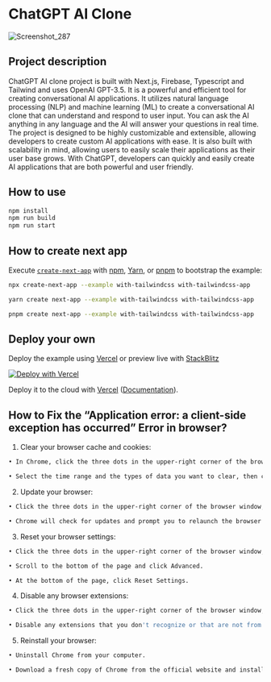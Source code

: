 # ChatGPT AI Clone

![Screenshot_287](https://user-images.githubusercontent.com/104846691/235878149-ba164e03-4553-4101-bc45-33090197ab5e.png)

## Project description


ChatGPT AI clone project is built with Next.js, Firebase, Typescript and Tailwind and uses OpenAI GPT-3.5. It is a powerful and efficient tool for creating conversational AI applications. It utilizes natural language processing (NLP) and machine learning (ML) to create a conversational AI clone that can understand and respond to user input. You can ask the AI anything in any language and the AI will answer your questions in real time. The project is designed to be highly customizable and extensible, allowing developers to create custom AI applications with ease. It is also built with scalability in mind, allowing users to easily scale their applications as their user base grows. With ChatGPT, developers can quickly and easily create AI applications that are both powerful and user friendly.


## How to use

```bash
npm install
npm run build
npm run start
```

## How to create next app

Execute [`create-next-app`](https://github.com/vercel/next.js/tree/canary/packages/create-next-app) with [npm](https://docs.npmjs.com/cli/init), [Yarn](https://yarnpkg.com/lang/en/docs/cli/create/), or [pnpm](https://pnpm.io) to bootstrap the example:

```bash
npx create-next-app --example with-tailwindcss with-tailwindcss-app
```

```bash
yarn create next-app --example with-tailwindcss with-tailwindcss-app
```

```bash
pnpm create next-app --example with-tailwindcss with-tailwindcss-app
```

## Deploy your own

Deploy the example using [Vercel](https://vercel.com?utm_source=github&utm_medium=readme&utm_campaign=next-example) or preview live with [StackBlitz](https://stackblitz.com/github/vercel/next.js/tree/canary/examples/with-tailwindcss)

[![Deploy with Vercel](https://vercel.com/button)](https://vercel.com/new/git/external?repository-url=https://github.com/vercel/next.js/tree/canary/examples/with-tailwindcss&project-name=with-tailwindcss&repository-name=with-tailwindcss)

Deploy it to the cloud with [Vercel](https://vercel.com/new?utm_source=github&utm_medium=readme&utm_campaign=next-example) ([Documentation](https://nextjs.org/docs/deployment)).


## How to Fix the “Application error: a client-side exception has occurred” Error in browser?

1. Clear your browser cache and cookies:

```bash
• In Chrome, click the three dots in the upper-right corner of the browser window, then select More Tools > Clear Browsing Data.

• Select the time range and the types of data you want to clear, then click Clear Data.
```

2. Update your browser:

```bash
• Click the three dots in the upper-right corner of the browser window, then select Help > About Google Chrome.

• Chrome will check for updates and prompt you to relaunch the browser if any are available.
```

3. Reset your browser settings:

```bash
• Click the three dots in the upper-right corner of the browser window, then select Settings.

• Scroll to the bottom of the page and click Advanced.

• At the bottom of the page, click Reset Settings.
```

4. Disable any browser extensions:

```bash
• Click the three dots in the upper-right corner of the browser window, then select More Tools > Extensions.

• Disable any extensions that you don't recognize or that are not from a trusted source.
```

5. Reinstall your browser:

```bash
• Uninstall Chrome from your computer.

• Download a fresh copy of Chrome from the official website and install it.
```
